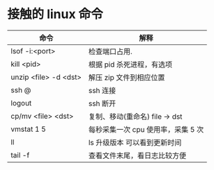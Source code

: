 # 接触的 linux 命令

| 命令                                       | 解释                               |
| ------------------------------------------ | ---------------------------------- |
| lsof -i:\<port\>                           | 检查端口占用.                      |
| kill \<pid\>                               | 根据 pid 杀死进程，有选项          |
| unzip \<file\> -d \<dst\>                  | 解压 zip 文件到相应位置            |
| ssh <username>@<IP address or domain name> | ssh 连接                           |
| logout                                     | ssh 断开                           |
| cp/mv \<file\> \<dst\>                     | 复制、移动(重命名) file -> dst     |
| vmstat 1 5                                 | 每秒采集一次 cpu 使用率，采集 5 次 |
| ll                                         | ls 升级版本 可以看到更新时间       |
| tail -f                                    | 查看文件末尾，看日志比较方便       |

